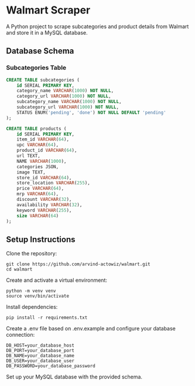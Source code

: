 # Walmart Scraper

A Python project to scrape subcategories and product details from Walmart and store it in a MySQL database.

## Database Schema

### Subcategories Table
```sql
CREATE TABLE subcategories (
    id SERIAL PRIMARY KEY,
    category_name VARCHAR(1000) NOT NULL,
    category_url VARCHAR(1000) NOT NULL,
    subcategory_name VARCHAR(1000) NOT NULL,
    subcategory_url VARCHAR(1000) NOT NULL,
    STATUS ENUM('pending', 'done') NOT NULL DEFAULT 'pending'
);

CREATE TABLE products (
    id SERIAL PRIMARY KEY,
    item_id VARCHAR(64),
    upc VARCHAR(64),
    product_id VARCHAR(64),
    url TEXT,
    NAME VARCHAR(1000),
    categories JSON,
    image TEXT,
    store_id VARCHAR(64),
    store_location VARCHAR(255),
    price VARCHAR(64),
    mrp VARCHAR(64),
    discount VARCHAR(32),
    availability VARCHAR(32),
    keyword VARCHAR(255),
    size VARCHAR(64)
);
```

## Setup Instructions

Clone the repository:
```
git clone https://github.com/arvind-actowiz/walmart.git
cd walmart
```

Create and activate a virtual environment:
```
python -m venv venv
source venv/bin/activate
```

Install dependencies:
```
pip install -r requirements.txt
```

Create a .env file based on .env.example and configure your database connection:
```
DB_HOST=your_database_host
DB_PORT=your_database_port
DB_NAME=your_database_name
DB_USER=your_database_user
DB_PASSWORD=your_database_password
```

Set up your MySQL database with the provided schema.
